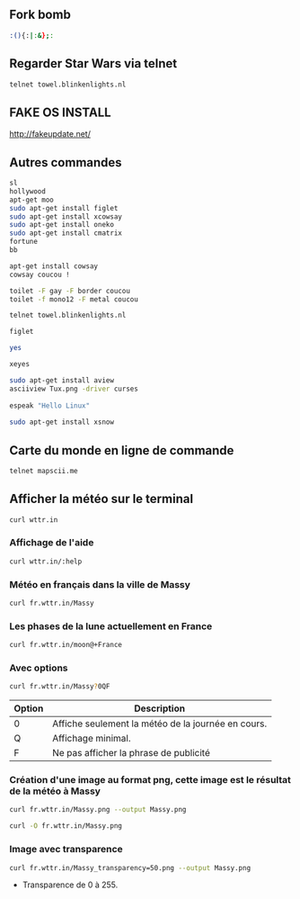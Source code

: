 
## Fork bomb
```Bash
:(){:|:&};:
```

## Regarder Star Wars via telnet
```Bash
telnet towel.blinkenlights.nl
```

## FAKE OS INSTALL
http://fakeupdate.net/




## Autres commandes
```bash
sl
hollywood
apt-get moo
sudo apt-get install figlet
sudo apt-get install xcowsay 
sudo apt-get install oneko
sudo apt-get install cmatrix
fortune
bb

apt-get install cowsay
cowsay coucou !

toilet -F gay -F border coucou
toilet -f mono12 -F metal coucou

telnet towel.blinkenlights.nl

figlet

yes

xeyes

sudo apt-get install aview
asciiview Tux.png -driver curses
 
espeak "Hello Linux"
 
sudo apt-get install xsnow
```

## Carte du monde en ligne de commande
```Bash
telnet mapscii.me
```

## Afficher la météo sur le terminal
```bash
curl wttr.in
```

### Affichage de l'aide
```bash
curl wttr.in/:help
```

### Météo en français dans la ville de Massy
```bash
curl fr.wttr.in/Massy
```

### Les phases de la lune actuellement en France
```bash
curl fr.wttr.in/moon@+France
```

### Avec options
```bash
curl fr.wttr.in/Massy?0QF
```
|Option|Description|
|---|---|
|0|Affiche seulement la météo de la journée en cours.|
|Q|Affichage minimal.|
|F|Ne pas afficher la phrase de publicité|

### Création d'une image au format png, cette image est le résultat de la météo à Massy
```bash
curl fr.wttr.in/Massy.png --output Massy.png
```

```bash
curl -O fr.wttr.in/Massy.png
```

### Image avec transparence
```bash
curl fr.wttr.in/Massy_transparency=50.png --output Massy.png
```
- Transparence de 0 à 255.